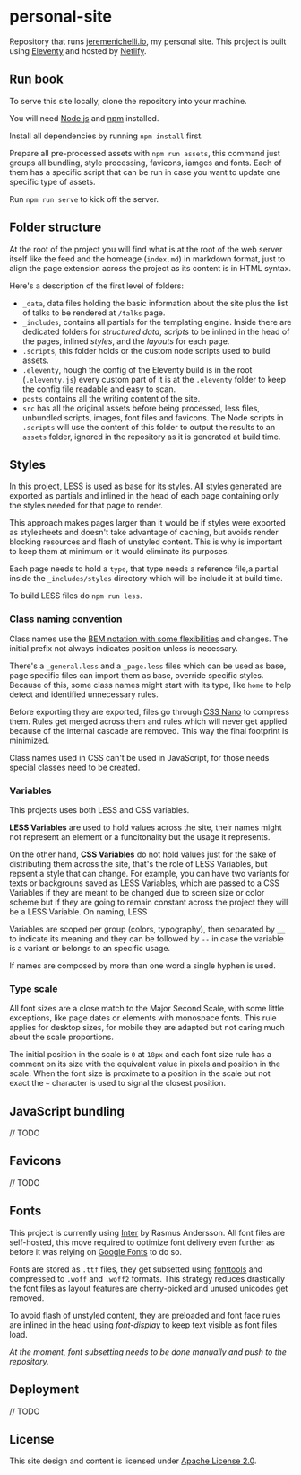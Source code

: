 # personal-site

Repository that runs [jeremenichelli.io](https://jeremenichelli.io), my personal site. This project is built using [Eleventy](//11ty.com) and hosted by [Netlify](//netlify.com).

## Run book

To serve this site locally, clone the repository into your machine.

You will need [Node.js](//nodejs.org) and [npm](//www.npmjs.com) installed.

Install all dependencies by running `npm install` first.

Prepare all pre-processed assets with `npm run assets`, this command just groups all bundling, style processing, favicons, iamges and fonts. Each of them has a specific script that can be run in case you want to update one specific type of assets.

Run `npm run serve` to kick off the server.

## Folder structure

At the root of the project you will find what is at the root of the web server itself like the feed and the homeage (`index.md`) in markdown format, just to align the page extension across the project as its content is in HTML syntax.

Here's a description of the first level of folders:

- `_data`, data files holding the basic information about the site plus the list of talks to be rendered at `/talks` page.
- `_includes`, contains all partials for the templating engine. Inside there are dedicated folders for _structured data_, _scripts_ to be inlined in the head of the pages, inlined _styles_, and the _layouts_ for each page.
- `.scripts`, this folder holds or the custom node scripts used to build assets.
- `.eleventy`, hough the config of the Eleventy build is in the root (`.eleventy.js`) every custom part of it is at the `.eleventy` folder to keep the config file readable and easy to scan.
- `posts` contains all the writing content of the site.
- `src` has all the original assets before being processed, less files, unbundled scripts, images, font files and favicons. The Node scripts in `.scripts` will use the content of this folder to output the results to an `assets` folder, ignored in the repository as it is generated at build time.

## Styles

In this project, LESS is used as base for its styles. All styles generated are exported as partials and inlined in the head of each page containing only the styles needed for that page to render.

This approach makes pages larger than it would be if styles were exported as stylesheets and doesn't take advantage of caching, but avoids render blocking resources and flash of unstyled content. This is why is important to keep them at minimum or it would eliminate its purposes.

Each page needs to hold a `type`, that type needs a reference file,a partial inside the `_includes/styles` directory which will be include it at build time.

To build LESS files do `npm run less`.

### Class naming convention

Class names use the [BEM notation with some flexibilities](//csswizardry.com/2015/08/bemit-taking-the-bem-naming-convention-a-step-further/) and changes. The initial prefix not always indicates position unless is necessary.

There's a `_general.less` and a `_page.less` files which can be used as base, page specific files can import them as base, override specific styles. Because of this, some class names might start with its type, like `home` to help detect and identified unnecessary rules.

Before exporting they are exported, files go through [CSS Nano](//cssnano.co/) to compress them. Rules get merged across them and rules which will never get applied because of the internal cascade are removed. This way the final footprint is minimized.

Class names used in CSS can't be used in JavaScript, for those needs special classes need to be created.

### Variables

This projects uses both LESS and CSS variables.

**LESS Variables** are used to hold values across the site, their names might not represent an element or a funcitonality but the usage it represents.

On the other hand, **CSS Variables** do not hold values just for the sake of distributing them across the site, that's the role of LESS Variables, but repsent a style that can change. For example, you can have two variants for texts or backgrouns saved as LESS Variables, which are passed to a CSS Variables if they are meant to be changed due to screen size or color scheme but if they are going to remain constant across the project they will be a LESS Variable. On naming, LESS

Variables are scoped per group (colors, typography), then separated by `__` to indicate its meaning and they can be followed by `--` in case the variable is a variant or belongs to an specific usage.

If names are composed by more than one word a single hyphen is used.

### Type scale

All font sizes are a close match to the Major Second Scale, with some little exceptions, like page dates or elements with monospace fonts. This rule applies for desktop sizes, for mobile they are adapted but not caring much about the scale proportions.

The initial position in the scale is `0` at `18px` and each font size rule has a comment on its size with the equivalent value in pixels and position in the scale. When the font size is proximate to a position in the scale but not exact the `~` character is used to signal the closest position.

## JavaScript bundling

// TODO

## Favicons

// TODO

## Fonts

This project is currently using [Inter](//rsms.me/inter) by Rasmus Andersson. All font files are self-hosted, this move required to optimize font delivery even further as before it was relying on [Google Fonts](///google.com/fonts) to do so.

Fonts are stored as `.ttf` files, they get subsetted using [fonttools](https://github.com/fonttools/fonttools) and compressed to `.woff` and `.woff2` formats. This strategy reduces drastically the font files as layout features are cherry-picked and unused unicodes get removed.

To avoid flash of unstyled content, they are preloaded and font face rules are inlined in the head using _font-display_ to keep text visible as font files load.

_At the moment, font subsetting needs to be done manually and push to the repository._

## Deployment

// TODO

## License

This site design and content is licensed under [Apache License 2.0](https://choosealicense.com/licenses/apache-2.0/).
